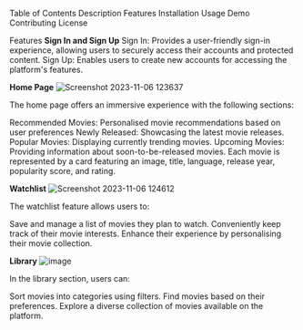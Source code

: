 Table of Contents
Description
Features
Installation
Usage
Demo
Contributing
License

Features
**Sign In and Sign Up**
Sign In: Provides a user-friendly sign-in experience, allowing users to securely access their accounts and protected content.
Sign Up: Enables users to create new accounts for accessing the platform's features.

**Home Page**
![Screenshot 2023-11-06 123637](https://github.com/Mwape-Kurete/Term4-Project-GroupProject/assets/125281158/ee3cede1-642e-461f-be3d-0aa7e3c947b3)

The home page offers an immersive experience with the following sections:

Recommended Movies: Personalised movie recommendations based on user preferences
Newly Released: Showcasing the latest movie releases.
Popular Movies: Displaying currently trending movies.
Upcoming Movies: Providing information about soon-to-be-released movies.
Each movie is represented by a card featuring an image, title, language, release year, popularity score, and rating.

**Watchlist**
![Screenshot 2023-11-06 124612](https://github.com/Mwape-Kurete/Term4-Project-GroupProject/assets/125281158/d579112b-39e2-4933-be0f-d161d2c73fff)

The watchlist feature allows users to:

Save and manage a list of movies they plan to watch.
Conveniently keep track of their movie interests.
Enhance their experience by personalising their movie collection.

**Library**
![image](https://github.com/Mwape-Kurete/Term4-Project-GroupProject/assets/125281158/71e3cf8e-85be-4c71-ac75-a5aeed57a182)

In the library section, users can:

Sort movies into categories using filters.
Find movies based on their preferences.
Explore a diverse collection of movies available on the platform.
